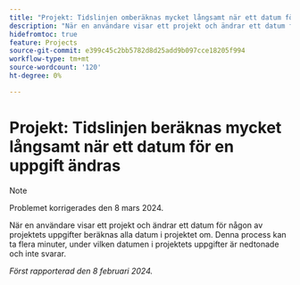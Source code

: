 ```yaml
---
title: "Projekt: Tidslinjen omberäknas mycket långsamt när ett datum för en uppgift ändras"
description: "När en användare visar ett projekt och ändrar ett datum för någon av projektets uppgifter beräknas alla datum i projektet om. Denna process kan ta flera minuter, under vilken datumen i projektets uppgifter är nedtonade och inte svarar."
hidefromtoc: true
feature: Projects
source-git-commit: e399c45c2bb5782d8d25add9b097cce18205f994
workflow-type: tm+mt
source-wordcount: '120'
ht-degree: 0%

---
```



# Projekt: Tidslinjen beräknas mycket långsamt när ett datum för en uppgift ändras

>[!NOTE]
>
>Problemet korrigerades den 8 mars 2024.

När en användare visar ett projekt och ändrar ett datum för någon av projektets uppgifter beräknas alla datum i projektet om. Denna process kan ta flera minuter, under vilken datumen i projektets uppgifter är nedtonade och inte svarar.

_Först rapporterad den 8 februari 2024._
